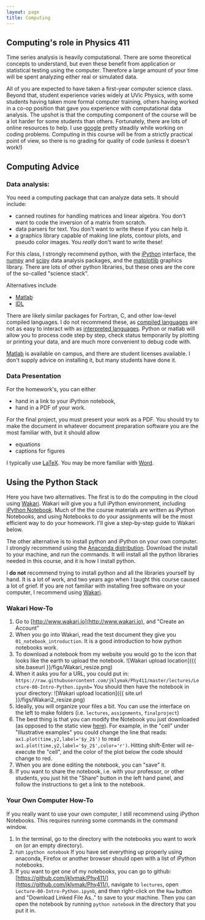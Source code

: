 ```yaml
---
layout: page
title: Computing
---
```


## Computing's role in Physics 411 ##

Time series analysis is heavily computational.  There are some theoretical concepts to understand, but even these benefit from application or statistical testing using the computer.  Therefore a large amount of your time will be spent analyzing either real or simulated data.  

All of you are expected to have taken a first-year computer science class.  Beyond that, student experience varies widely at UVic Physics, with some students having taken more formal computer training, others having worked in a co-op position that gave you experience with computational data analysis.  The upshot is that the computing component of the course will be a lot harder for some students than others.  Fortunately, there are lots of online resources to help.  I use [google](http://google.com) pretty steadily while working on coding problems.  Computing in this course will be from a strictly practical point of view, so there is no grading for quality of code (unless it doesn't work!)

## Computing Advice ##

### Data analysis: ###

You need a computing package that can analyze data sets.  It should include:

  - canned routines for handling matrices and linear algebra.  You don't want to code the inversion of a matrix from scratch.  
  - data parsers for text. You don't want to write these if you can help it.
  - a graphics library capable of making line plots, contour plots, and pseudo color images.  You *really* don't want to write these!
  
For this class, I strongly recommend python, with the [iPython](http://ipython.org) interface, the [numpy](numpy.org) and [scipy](scipy.org) data analysis packages, and the [matplotlib](matplotlib.org) graphics library.  There are lots of other python libraries, but these ones are the core of the so-called "science stack".  

Alternatives include 

  - [Matlab](http://mathworks.com)
  - [IDL](http://www.exelisvis.com/ProductsServices/IDL.aspx)
 
There are likely similar packages for Fortran, C, and other low-level compiled languages.  I do not recommend these, as [compiled languages](http://en.wikipedia.org/wiki/Compiled_language) are not as easy to interact with as [interpreted languages](http://en.wikipedia.org/wiki/Interpreted_language).  Python or matlab will allow you to process code step by step, check status temporarily by plotting or printing your data, and are much more convenient to debug code with.

[Matlab](http://mathworks.com) is available on campus, and there are student licenses available.  I don't supply advice on installing it, but many students have done it.  

### Data Presentation ###

For the homework's, you can either 

  - hand in a link to your iPython notebook,
  - hand in a PDF of your work.

For the final project, you must present your work as a PDF.  You should try to make the document in whatever document preparation software you are the most familiar with, but it should allow 
  
  - equations
  - captions for figures

I typically use [LaTeX](http://www.latex-project.org).  You may be more familiar with [Word](http://office.microsoft.com/word).

## Using the Python Stack ##

Here you have two alternatives.  The first is to do the computing in the cloud using [Wakari](http://www.wakari.io).  Wakari will give you a full iPython environment, including [iPython Notebook](http://ipython.org/notebook.html).  Much of the the course materials are written as iPython Notebooks, and using Notebooks to do your assignments will be the most efficient way to do your homework.  I'll give a step-by-step guide to Wakari below.

The other alternative is to install python and iPython on your own computer. I strongly recommend using the [Anaconda distribution](https://store.continuum.io/cshop/anaconda/).  Download the install to your machine, and run the commands.  It will install all the python libraries needed in this course, and it is how I install python. 

I **do not** recommend trying to install python and all the libraries yourself by hand.  It is a lot of work, and two years ago when I taught this course caused a lot of grief.  If you are not familiar with installing free software on your computer, I recommend using [Wakari](http://www.wakari.io). 

### Wakari How-To ###

  1. Go to [http://www.wakari.io](http://www.wakari.io), and "Create an Account"
  2. When you go into Wakari, read the test document they give you `01_notebook_introduction`.  It is a good introduction to how python notebooks work.
  3. To download a notebook from my website you would go to the icon that looks like the earth to upload the notebook.
![Wakari upload location]({{ site.baseurl  }}/figs/Wakari_resize.png)
  4. When it asks you for a URL, you could put in: `https://raw.githubusercontent.com/jklymak/Phy411/master/lectures/Lecture-00-Intro-Python.ipynb=`  You should then have the notebook in your directory:
![Wakari upload location]({{ site.url  }}/figs/Wakari2_resize.png)
  5. Ideally, you will organize your files a bit.  You can use the interface on the left to make folders (i.e. `lectures`, `assignments`, `finalproject`)
  6. The best thing is that you can modify the Notebook you just downloaded (as opposed to the static view [here](http://nbviewer.ipython.org/github/jklymak/Phy411/blob/master/lectures/Lecture-00-Intro-Python.ipynb)).  For example, in the "cell" under "Illustrative examples" you could change the line that reads:
`ax1.plot(time,y2,label='$y_2$')` to read `ax1.plot(time,y2,label='$y_2$',color='r')`.  Hitting shift-Enter will re-execute the "cell", and the color of the plot below the code should change to red.  
  7. When you are done editing the notebook, you can "save" it.
  8. If you want to share the notebook, i.e. with your professor, or other students, you just hit the "Share" button in the left hand panel, and follow the instructions to get a link to the notebook.

### Your Own Computer How-To ###


If you really want to use your own computer, I still recommend using iPython Notebooks.  This requires running some commands in the command window.  

  1. In the terminal, go to the directory with the notebooks you want to work on (or an empty directory).
  2. run `ipython notebook`  If you have set everything up properly using anaconda, Firefox or another browser should open with a list of iPython notebooks.  
  3. If you want to get one of my notebooks, you can go to github: [https://github.com/jklymak/Phy411/](https://github.com/jklymak/Phy411/), navigate to `lectures`, open `Lecture-00-Intro-Python.ipynb`, and then right-click on the `Raw` button and "Download Linked File As.." to save to your machine.  Then you can open the notebook by running `python notebook` in the directory that you put it in.  
  
